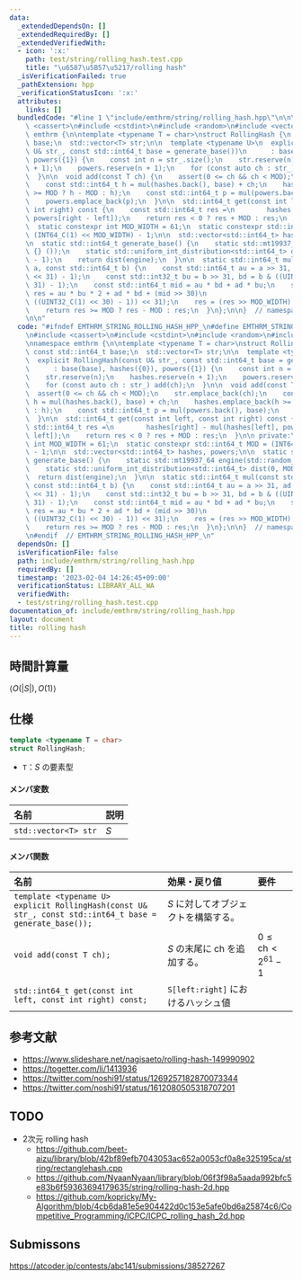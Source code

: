 ```yaml
---
data:
  _extendedDependsOn: []
  _extendedRequiredBy: []
  _extendedVerifiedWith:
  - icon: ':x:'
    path: test/string/rolling_hash.test.cpp
    title: "\u6587\u5B57\u5217/rolling hash"
  _isVerificationFailed: true
  _pathExtension: hpp
  _verificationStatusIcon: ':x:'
  attributes:
    links: []
  bundledCode: "#line 1 \"include/emthrm/string/rolling_hash.hpp\"\n\n\n\n#include\
    \ <cassert>\n#include <cstdint>\n#include <random>\n#include <vector>\n\nnamespace\
    \ emthrm {\n\ntemplate <typename T = char>\nstruct RollingHash {\n  const std::int64_t\
    \ base;\n  std::vector<T> str;\n\n  template <typename U>\n  explicit RollingHash(const\
    \ U& str_, const std::int64_t base = generate_base())\n      : base(base), hashes({0}),\
    \ powers({1}) {\n    const int n = str_.size();\n    str.reserve(n);\n    hashes.reserve(n\
    \ + 1);\n    powers.reserve(n + 1);\n    for (const auto ch : str_) add(ch);\n\
    \  }\n\n  void add(const T ch) {\n    assert(0 <= ch && ch < MOD);\n    str.emplace_back(ch);\n\
    \    const std::int64_t h = mul(hashes.back(), base) + ch;\n    hashes.emplace_back(h\
    \ >= MOD ? h - MOD : h);\n    const std::int64_t p = mul(powers.back(), base);\n\
    \    powers.emplace_back(p);\n  }\n\n  std::int64_t get(const int left, const\
    \ int right) const {\n    const std::int64_t res =\n        hashes[right] - mul(hashes[left],\
    \ powers[right - left]);\n    return res < 0 ? res + MOD : res;\n  }\n\n private:\n\
    \  static constexpr int MOD_WIDTH = 61;\n  static constexpr std::int64_t MOD =\
    \ (INT64_C(1) << MOD_WIDTH) - 1;\n\n  std::vector<std::int64_t> hashes, powers;\n\
    \n  static std::int64_t generate_base() {\n    static std::mt19937_64 engine(std::random_device\
    \ {} ());\n    static std::uniform_int_distribution<std::int64_t> dist(0, MOD\
    \ - 1);\n    return dist(engine);\n  }\n\n  static std::int64_t mul(const std::int64_t\
    \ a, const std::int64_t b) {\n    const std::int64_t au = a >> 31, ad = a & ((UINT32_C(1)\
    \ << 31) - 1);\n    const std::int32_t bu = b >> 31, bd = b & ((UINT32_C(1) <<\
    \ 31) - 1);\n    const std::int64_t mid = au * bd + ad * bu;\n    std::int64_t\
    \ res = au * bu * 2 + ad * bd + (mid >> 30)\n                       + ((mid &\
    \ ((UINT32_C(1) << 30) - 1)) << 31);\n    res = (res >> MOD_WIDTH) + (res & MOD);\n\
    \    return res >= MOD ? res - MOD : res;\n  }\n};\n\n}  // namespace emthrm\n\
    \n\n"
  code: "#ifndef EMTHRM_STRING_ROLLING_HASH_HPP_\n#define EMTHRM_STRING_ROLLING_HASH_HPP_\n\
    \n#include <cassert>\n#include <cstdint>\n#include <random>\n#include <vector>\n\
    \nnamespace emthrm {\n\ntemplate <typename T = char>\nstruct RollingHash {\n \
    \ const std::int64_t base;\n  std::vector<T> str;\n\n  template <typename U>\n\
    \  explicit RollingHash(const U& str_, const std::int64_t base = generate_base())\n\
    \      : base(base), hashes({0}), powers({1}) {\n    const int n = str_.size();\n\
    \    str.reserve(n);\n    hashes.reserve(n + 1);\n    powers.reserve(n + 1);\n\
    \    for (const auto ch : str_) add(ch);\n  }\n\n  void add(const T ch) {\n  \
    \  assert(0 <= ch && ch < MOD);\n    str.emplace_back(ch);\n    const std::int64_t\
    \ h = mul(hashes.back(), base) + ch;\n    hashes.emplace_back(h >= MOD ? h - MOD\
    \ : h);\n    const std::int64_t p = mul(powers.back(), base);\n    powers.emplace_back(p);\n\
    \  }\n\n  std::int64_t get(const int left, const int right) const {\n    const\
    \ std::int64_t res =\n        hashes[right] - mul(hashes[left], powers[right -\
    \ left]);\n    return res < 0 ? res + MOD : res;\n  }\n\n private:\n  static constexpr\
    \ int MOD_WIDTH = 61;\n  static constexpr std::int64_t MOD = (INT64_C(1) << MOD_WIDTH)\
    \ - 1;\n\n  std::vector<std::int64_t> hashes, powers;\n\n  static std::int64_t\
    \ generate_base() {\n    static std::mt19937_64 engine(std::random_device {} ());\n\
    \    static std::uniform_int_distribution<std::int64_t> dist(0, MOD - 1);\n  \
    \  return dist(engine);\n  }\n\n  static std::int64_t mul(const std::int64_t a,\
    \ const std::int64_t b) {\n    const std::int64_t au = a >> 31, ad = a & ((UINT32_C(1)\
    \ << 31) - 1);\n    const std::int32_t bu = b >> 31, bd = b & ((UINT32_C(1) <<\
    \ 31) - 1);\n    const std::int64_t mid = au * bd + ad * bu;\n    std::int64_t\
    \ res = au * bu * 2 + ad * bd + (mid >> 30)\n                       + ((mid &\
    \ ((UINT32_C(1) << 30) - 1)) << 31);\n    res = (res >> MOD_WIDTH) + (res & MOD);\n\
    \    return res >= MOD ? res - MOD : res;\n  }\n};\n\n}  // namespace emthrm\n\
    \n#endif  // EMTHRM_STRING_ROLLING_HASH_HPP_\n"
  dependsOn: []
  isVerificationFile: false
  path: include/emthrm/string/rolling_hash.hpp
  requiredBy: []
  timestamp: '2023-02-04 14:26:45+09:00'
  verificationStatus: LIBRARY_ALL_WA
  verifiedWith:
  - test/string/rolling_hash.test.cpp
documentation_of: include/emthrm/string/rolling_hash.hpp
layout: document
title: rolling hash
---
```



## 時間計算量

$\langle O(\lvert S \rvert), O(1) \rangle$


## 仕様

```cpp
template <typename T = char>
struct RollingHash;
```

- `T`：$S$ の要素型

#### メンバ変数

|名前|説明|
|:--|:--|
|`std::vector<T> str`|$S$|

#### メンバ関数

|名前|効果・戻り値|要件|
|:--|:--|:--|
|`template <typename U>`<br>`explicit RollingHash(const U& str_, const std::int64_t base = generate_base());`|$S$ に対してオブジェクトを構築する。||
|`void add(const T ch);`|$S$ の末尾に $\mathrm{ch}$ を追加する。|$0 \leq \mathrm{ch} < 2^{61} - 1$|
|`std::int64_t get(const int left, const int right) const;`|`S[left:right]` におけるハッシュ値||


## 参考文献

- https://www.slideshare.net/nagisaeto/rolling-hash-149990902
- https://togetter.com/li/1413936
- https://twitter.com/noshi91/status/1269257182870073344
- https://twitter.com/noshi91/status/1612080505318707201


## TODO

- 2次元 rolling hash
  - https://github.com/beet-aizu/library/blob/42bf89efb7043053ac652a0053cf0a8e325195ca/string/rectanglehash.cpp
  - https://github.com/NyaanNyaan/library/blob/06f3f98a5aada992bfc5e83b6f59363694179635/string/rolling-hash-2d.hpp
  - https://github.com/kopricky/My-Algorithm/blob/4cb6da81e5e904422d0c153e5afe0bd6a25874c6/Competitive_Programming/ICPC/ICPC_rolling_hash_2d.hpp


## Submissons

https://atcoder.jp/contests/abc141/submissions/38527267
